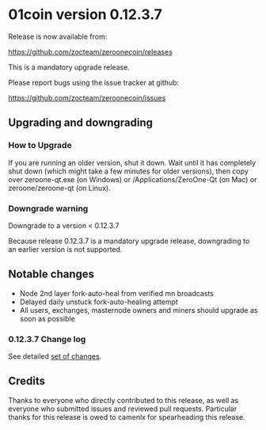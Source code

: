 # 01coin version 0.12.3.7

Release is now available from:

  <https://github.com/zocteam/zeroonecoin/releases>

This is a mandatory upgrade release.

Please report bugs using the issue tracker at github:

  <https://github.com/zocteam/zeroonecoin/issues>


## Upgrading and downgrading

### How to Upgrade

If you are running an older version, shut it down. Wait until it has completely shut down (which might take a few minutes for older versions), then copy over zeroone-qt.exe (on Windows) or /Applications/ZeroOne-Qt (on Mac) or zeroone/zeroone-qt (on Linux).

### Downgrade warning

Downgrade to a version < 0.12.3.7

Because release 0.12.3.7 is a mandatory upgrade release, downgrading to an earlier version is not supported.


## Notable changes

- Node 2nd layer fork-auto-heal from verified mn broadcasts
- Delayed daily unstuck fork-auto-healing attempt
- All users, exchanges, masternode owners and miners should upgrade as soon as possible


### 0.12.3.7 Change log

See detailed [set of changes](https://github.com/zocteam/zeroonecoin/compare/v0.12.3.6...zocteam:v0.12.3.7).


## Credits

Thanks to everyone who directly contributed to this release, as well as everyone who submitted issues and reviewed pull requests. Particular thanks for this release is owed to camenlx for spearheading this release.
